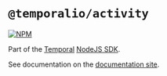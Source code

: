 # `@temporalio/activity`

[![NPM](https://img.shields.io/npm/v/@temporalio/activity)](https://www.npmjs.com/package/@temporalio/activity)

Part of the [Temporal](https://temporal.io) [NodeJS SDK](https://www.npmjs.com/package/temporalio).

See documentation on the [documentation site](https://docs.temporal.io/docs/node/reference/README).
